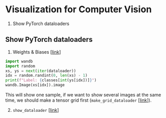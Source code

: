 Visualization for Computer Vision
===

1. Show PyTorch dataloaders

Show PyTorch dataloaders
---

1. Weights & Biases [[link](https://docs.wandb.ai/ref/python/data-types/image)]

```python
import wandb
import random
xs, ys = next(iter(dataloader))
idx = random.randint(0, len(xs) - 1)
print(f"Label: {classes[int(ys[idx])]}")
wandb.Image(xs[idx]).image
```

This will show one sample, if we want to show several images at the same time, we should make a tensor grid first (`make_grid_dataloader` [[link](https://github.com/Sihan-A/takhi/blob/main/cv/viz.py)]).

2. `show_dataloader` [[link](https://github.com/Sihan-A/takhi/blob/main/cv/viz.py)]

